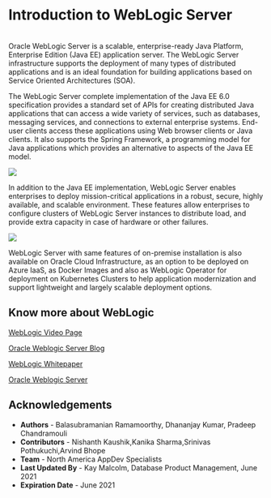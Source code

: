 # Introduction to WebLogic Server
<br>
Oracle WebLogic Server is a scalable, enterprise-ready Java Platform, Enterprise Edition (Java EE) application server. The WebLogic Server infrastructure supports the deployment of many types of distributed applications and is an ideal foundation for building applications based on Service Oriented Architectures (SOA).

The WebLogic Server complete implementation of the Java EE 6.0 specification provides a standard set of APIs for creating distributed Java applications that can access a wide variety of services, such as databases, messaging services, and connections to external enterprise systems. End-user clients access these applications using Web browser clients or Java clients. It also supports the Spring Framework, a programming model for Java applications which provides an alternative to aspects of the Java EE model.

![](./images/introweb1.png " ")

In addition to the Java EE implementation, WebLogic Server enables enterprises to deploy mission-critical applications in a robust, secure, highly available, and scalable environment. These features allow enterprises to configure clusters of WebLogic Server instances to distribute load, and provide extra capacity in case of hardware or other failures.

![](./images/intro-web2.png " ")

WebLogic Server with same features of on-premise installation is also available on Oracle Cloud Infrastructure, as an option to be deployed on Azure IaaS, as Docker Images and also as WebLogic Operator for deployment on Kubernetes Clusters to help application modernization and support lightweight and largely scalable deployment options.


## Know more about WebLogic

[WebLogic Video Page](https://www.youtube.com/user/OracleWebLogic)

[Oracle Weblogic Server Blog](https://blogs.oracle.com/weblogicserver/)

[WebLogic Whitepaper](https://www.oracle.com/middleware/weblogic/resources.html)

[Oracle Weblogic Server](https://www.oracle.com/middleware/weblogic/)



## Acknowledgements

- **Authors** - Balasubramanian Ramamoorthy, Dhananjay Kumar, Pradeep Chandramouli
- **Contributors** - Nishanth Kaushik,Kanika Sharma,Srinivas Pothukuchi,Arvind Bhope
- **Team** - North America AppDev Specialists
- **Last Updated By** - Kay Malcolm, Database Product Management, June 2021
- **Expiration Date** - June 2021

